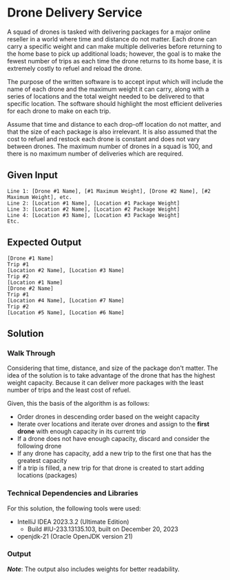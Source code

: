 # Drone Delivery Service

A squad of drones is tasked with delivering packages for a major online reseller in a world
where time and distance do not matter. Each drone can carry a specific weight and can make
multiple deliveries before returning to the home base to pick up additional loads; however, the goal
is to make the fewest number of trips as each time the drone returns to its home base, it is
extremely costly to refuel and reload the drone.

The purpose of the written software is to accept input which will include the name of each
drone and the maximum weight it can carry, along with a series of locations and the total weight
needed to be delivered to that specific location. The software should highlight the most efficient
deliveries for each drone to make on each trip.

Assume that time and distance to each drop-off location do not matter, and that the size of
each package is also irrelevant. It is also assumed that the cost to refuel and restock each
drone is constant and does not vary between drones. The maximum number of drones in a
squad is 100, and there is no maximum number of deliveries which are required.

## Given Input
```
Line 1: [Drone #1 Name], [#1 Maximum Weight], [Drone #2 Name], [#2 Maximum Weight], etc.
Line 2: [Location #1 Name], [Location #1 Package Weight]
Line 3: [Location #2 Name], [Location #2 Package Weight]
Line 4: [Location #3 Name], [Location #3 Package Weight]
Etc.
```

## Expected Output
```
[Drone #1 Name]
Trip #1
[Location #2 Name], [Location #3 Name]
Trip #2
[Location #1 Name]
[Drone #2 Name]
Trip #1
[Location #4 Name], [Location #7 Name]
Trip #2
[Location #5 Name], [Location #6 Name]
```

## Solution

### Walk Through

Considering that time, distance, and size of the package don't matter. The idea of the solution is to take advantage
of the drone that has the highest weight capacity. Because it can deliver more packages with the least number of trips
and the least cost of refuel.

Given, this the basis of the algorithm is as follows:
- Order drones in descending order based on the weight capacity
- Iterate over locations and iterate over drones and assign to the __first drone__ with enough capacity in its current trip
- If a drone does not have enough capacity, discard and consider the following drone
- If any drone has capacity, add a new trip to the first one that has the greatest capacity
- If a trip is filled, a new trip for that drone is created to start adding locations (packages)

### Technical Dependencies and Libraries

For this solution, the following tools were used:

- IntelliJ IDEA 2023.3.2 (Ultimate Edition)
  - Build #IU-233.13135.103, built on December 20, 2023
- openjdk-21 (Oracle OpenJDK version 21)

### Output

***Note***: The output also includes weights for better readability.
